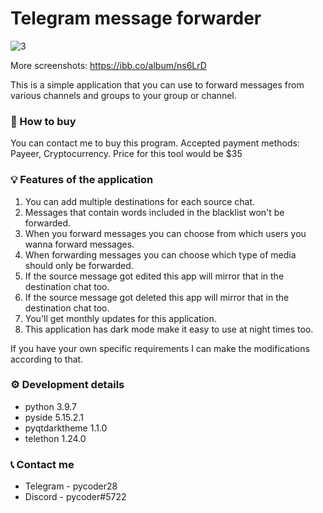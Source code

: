 # Telegram message forwarder

<img src="https://i.ibb.co/RzVBjcd/3.png" alt="3" border="0">

More screenshots: https://ibb.co/album/ns6LrD

This is a simple application that you can use to forward messages from various channels and groups to your group or channel.

### 🛒 How to buy
You can contact me to buy this program. Accepted payment methods: Payeer, Cryptocurrency. Price for this tool would be $35

### 💡 Features of the application
1. You can add multiple destinations for each source chat.
2. Messages that contain words included in the blacklist won't be forwarded.
3. When you forward messages you can choose from which users you wanna forward messages.
4. When forwarding messages you can choose which type of media should only be forwarded.
5. If the source message got edited this app will mirror that in the destination chat too.
6. If the source message got deleted this app will mirror that in the destination chat too.
7. You'll get monthly updates for this application.
8. This application has dark mode make it easy to use at night times too.

If you have your own specific requirements I can make the modifications according to that.

### ⚙️ Development details
- python 3.9.7
- pyside 5.15.2.1
- pyqtdarktheme 1.1.0
- telethon 1.24.0

### 📞 Contact me
* Telegram - pycoder28
* Discord - pycoder#5722
